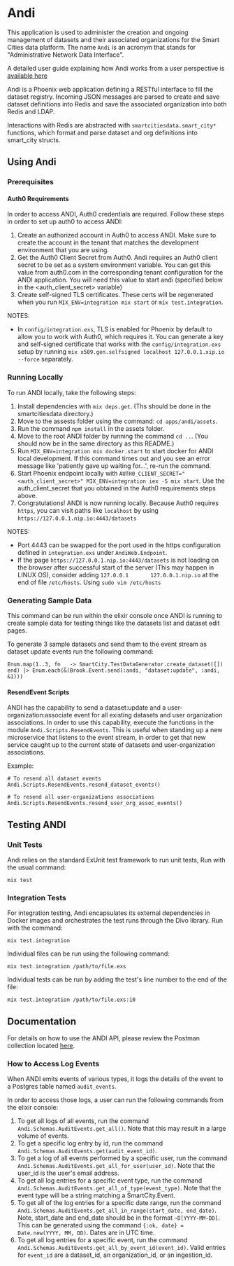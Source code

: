 # Andi

This application is used to administer the creation and ongoing management of datasets and their associated organizations for the Smart Cities data platform. The name `Andi` is an acronym that stands for "Administrative Network Data Interface".

A detailed user guide explaining how Andi works from a user perspective is [available here](https://github.com/UrbanOS-Public/smartcitiesdata/wiki/Data-Curator-Interface-(ANDI)-User-Manual)

Andi is a Phoenix web application defining a RESTful interface to fill the dataset registry. Incoming JSON messages are parsed to create and save dataset definitions into Redis and save the associated organization into both Redis and LDAP.

Interactions with Redis are abstracted with `smartcitiesdata.smart_city*` functions, which format and parse dataset and org definitions into smart_city structs.

## Using Andi

### Prerequisites 

#### Auth0 Requirements
In order to access ANDI, Auth0 credentials are required. Follow these steps in order to set up auth0 to access ANDI:
1. Create an authorized account in Auth0 to access ANDI. Make sure to create the account in the tenant that matches the development environment that you are using. 
2. Get the Auth0 Client Secret from Auth0. Andi requires an Auth0 client secret to be set as a system environment variable. You can get this value from auth0.com in the corresponding tenant configuration for the ANDI application. You will need this value to start andi (specified below in the <auth_client_secret> variable)
3. Create self-signed TLS certificates. These certs will be regenerated when you run `MIX_ENV=integration mix start` or `mix test.integration`. 

NOTES: 
- In `config/integration.exs`, TLS is enabled for Phoenix by default to allow you to work with Auth0, which requires it. You can generate a key and self-signed certificate that works with the `config/integration.exs` setup by running `mix x509.gen.selfsigned localhost 127.0.0.1.xip.io --force` separately.

### Running Locally

To run ANDI locally, take the following steps:
1.  Install dependencies with `mix deps.get`. (Ths should be done in the smartcitiesdata directory.)
2.  Move to the assests folder using the command: `cd apps/andi/assets`.
3.  Run the command `npm install` in the assets folder.
4.  Move to the root ANDI folder by running the command `cd ..`. (You should now be in the same directory as this README.)
5.  Run `MIX_ENV=integration mix docker.start` to start docker for ANDI local development. If this command times out and you see an error message like 'patiently gave up waiting for...', re-run the command. 
6.  Start Phoenix endpoint locally with `AUTH0_CLIENT_SECRET="<auth_client_secret>" MIX_ENV=integration iex -S mix start`. Use the auth_client_secret that you obtained in the Auth0 requirements steps above.
7.  Congratulations! ANDI is now running locally. Because Auth0 requires `https`, you can visit paths like `localhost` by using `https://127.0.0.1.nip.io:4443/datasets`

NOTES:
  - Port 4443 can be swapped for the port used in the https configuration defined in `integration.exs` under `AndiWeb.Endpoint`.
  - If the page `https://127.0.0.1.nip.io:4443/datasets` is not loading on the browser after successful start of the server (This may happen in LINUX OS), consider adding `127.0.0.1       127.0.0.1.nip.io` at the end of file `/etc/hosts`. Using `sudo vim /etc/hosts`

### Generating Sample Data

This command can be run within the elixir console once ANDI is running to create sample data for testing things like the datasets list and dataset edit pages.

To generate 3 sample datasets and send them to the event stream as dataset update events run the following command:
```
Enum.map(1..3, fn _ -> SmartCity.TestDataGenerator.create_dataset([]) end) |> Enum.each(&(Brook.Event.send(:andi, "dataset:update", :andi, &1)))
```

#### ResendEvent Scripts

ANDI has the capability to send a dataset:update and a user-organization:associate event for all existing datasets and user organization associations. In order to use this capability, execute the functions in the module `Andi.Scripts.ResendEvents`. This is useful when standing up a new microservice that listens to the event stream, in order to get that new service caught up to the current state of datasets and user-organization associations.

Example:
```
# To resend all dataset events
Andi.Scripts.ResendEvents.resend_dataset_events()

# To resend all user-organizations associations
Andi.Scripts.ResendEvents.resend_user_org_assoc_events()
```

## Testing ANDI

### Unit Tests

Andi relies on the standard ExUnit test framework to run unit tests, Run with the usual command:

`mix test`

### Integration Tests

For integration testing, Andi encapsulates its external dependencies in Docker images and orchestrates the test runs through the Divo library. Run with the command:

`mix test.integration`

Individual files can be run using the following command:

`mix test.integration /path/to/file.exs`

Individual tests can be run by adding the test's line number to the end of the file:

`mix test.integration /path/to/file.exs:10`

## Documentation 

For details on how to use the ANDI API, please review the Postman collection located [here](https://github.com/UrbanOS-Public/smartcitiesdata/blob/master/apps/andi/ANDI.postman_collection.json).

### How to Access Log Events

When ANDI emits events of various types, it logs the details of the event to a Postgres table named `audit_events`.

In order to access those logs, a user can run the following commands from the elixir console:

1. To get all logs of all events, run the command `Andi.Schemas.AuditEvents.get_all()`. Note that this may result in a large volume of events.
2. To get a specific log entry by id, run the command `Andi.Schemas.AuditEvents.get(audit_event_id)`.
3. To get a log of all events performed by a specific user, run the command `Andi.Schemas.AuditEvents.get_all_for_user(user_id)`. Note that the user_id is the user's email address.
4. To get all log entries for a specific event type, run the command `Andi.Schemas.AuditEvents.get_all_of_type(event_type)`. Note that the event type will be a string matching a SmartCity.Event.
5. To get all of the log entries for a specific date range, run the command `Andi.Schemas.AuditEvents.get_all_in_range(start_date, end_date)`. Note, start_date and end_date should be in the format `~D[YYYY-MM-DD]`. This can be generated using the command `{:ok, date} = Date.new(YYYY, MM, DD)`. Dates are in UTC time.
6. To get all log entries for a specific event, run the command `Andi.Schemas.AuditEvents.get_all_by_event_id(event_id)`. Valid entries for `event_id` are a dataset_id, an organization_id, or an ingestion_id.
